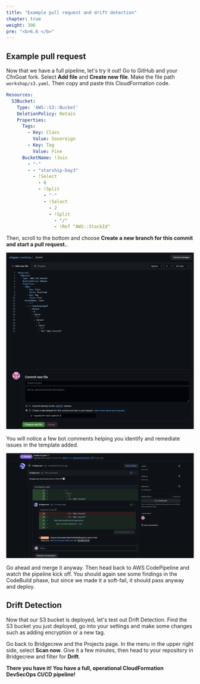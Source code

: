 ```yaml
---
title: "Example pull request and drift detection"
chapter: true
weight: 306
pre: "<b>6.6 </b>"
---
```


## Example pull request

Now that we have a full pipeline, let's try it out! Go to GitHub and your CfnGoat fork. Select **Add file** and **Create new file**. Make the file path `workshop/s3.yaml`. Then copy and paste this CloudFormation code.

```yaml
Resources:
  S3Bucket:
    Type: 'AWS::S3::Bucket'
    DeletionPolicy: Retain
    Properties:
      Tags:
        - Key: Class
          Value: Sovereign
        - Key: Tag
          Value: Fine
      BucketName: !Join
        - "-"
        - - "starship-bay3"
          - !Select
            - 0
            - !Split
              - "-"
              - !Select
                - 2
                - !Split
                  - "/"
                  - !Ref "AWS::StackId" 
```

Then, scroll to the bottom and choose **Create a new branch for this commit and start a pull request.**.

![Example PR](./images/example-pr-001.png "Example PR")

You will notice a few bot comments helping you identify and remediate issues in the template added.

![Example PR](./images/example-pr-002.png "Example PR")

Go ahead and merge it anyway. Then head back to AWS CodePipeline and watch the pipeline kick off. You should again see some findings in the CodeBuild phase, but since we made it a soft-fail, it should pass anyway and deploy.


## Drift Detection

Now that our S3 bucket is deployed, let's test out Drift Detection. Find the S3 bucket you just deployed, go into your settings and make some changes such as adding encryption or a new tag.

Go back to Bridgecrew and the Projects page. In the menu in the upper right side, select **Scan now**. Give it a few minutes, then head to your repository in Bridgecrew and filter for **Drift**.

**There you have it! You have a full, operational CloudFormation DevSecOps CI/CD pipeline!**
